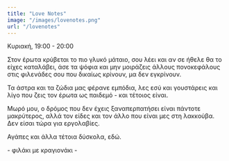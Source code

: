 ```yaml
---
title: "Love Notes"
image: "/images/lovenotes.png"
url: "/lovenotes"
---
```


Κυριακή, 19:00 - 20:00

Στον έρωτα κρύβεται το πιο γλυκό μάταιο, σου λέει και αν σε ήθελε θα το είχες καταλάβει, άσε τα ψόφια και μην μοιράζεις άλλους πονοκεφάλους στις φιλενάδες σου που δικαίως κρίνουν, μα δεν εγκρίνουν.

Τα άστρα και τα ζώδια μας φέρανε εμπόδια, λες εσύ και γουστάρεις και λίγο που ζεις τον έρωτα ως παιδεμό - και τέτοιος είναι.

Μωρό μου, ο δρόμος που δεν έχεις ξαναπερπατήσει είναι πάντοτε μακρύτερος, αλλά τον είδες και τον άλλο που είναι μες στη λακκούβα. Δεν είσαι τώρα για εργολαβίες.

Αγάπες και άλλα τέτοια δύσκολα, εδώ.

\- φιλάκι με κραγιονάκι -